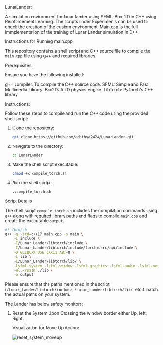 LunarLander:

A simulation environment for lunar lander using SFML, Box-2D in C++ using Reinforcement Learning. The scripts under Experiments can be used to check the creation of the custom environment. 
Main.cpp is the full immplementation of the training of Lunar Lander simulation in C++

Instructions for Running main.cpp

This repository contains a shell script and C++ source file to compile the `main.cpp` file using g++ and required libraries.

Prerequisites:

Ensure you have the following installed:

g++ compiler: To compile the C++ source code.
SFML: Simple and Fast Multimedia Library.
Box2D: A 2D physics engine.
LibTorch: PyTorch's C++ library.

Instructions:

Follow these steps to compile and run the C++ code using the provided shell script:

1. Clone the repository:

   ```bash
   git clone https://github.com/adithya2424/LunarLander.git
   ```

2. Navigate to the directory:

   ```bash
   cd LunarLander
   ```

3. Make the shell script executable:

   ```bash
   chmod +x compile_torch.sh
   ```

4. Run the shell script:

   ```bash
   ./compile_torch.sh
   ```

Script Details

The shell script `compile_torch.sh` includes the compilation commands using `g++` along with required library paths and flags to compile `main.cpp` and create the executable `output`.

```bash
#! /bin/sh
g++ -g -std=c++17 main.cpp -o main \
    -I include \
    -I/Lunar_Lander/libtorch/include \
    -I/Lunar_Lander/libtorch/include/torch/csrc/api/include \
    -D_GLIBCXX_USE_CXX11_ABI=0 \
    -L lib \
    -L/Lunar_Lander/libtorch/lib/ \
    -lsfml-system -lsfml-window -lsfml-graphics -lsfml-audio -lsfml-network -lbox2d -ltorch -lc10 -ltorch_cpu \
    -Wl,-rpath ./lib \
    -o output
```

Please ensure that the paths mentioned in the script (`/Lunar_Lander/libtorch/include`, `/Lunar_Lander/libtorch/lib/`, etc.) match the actual paths on your system.

The Lander has below safety monitors:

1. Reset the System Upon Crossing the window border either Up, left, Right.

   Visualization for Move Up Action:
   
   
   ![reset_system_moveup](https://github.com/adithya2424/LunarLander/assets/34277400/7b544d87-a4a4-4495-bdbe-0a70d8d06f84)







